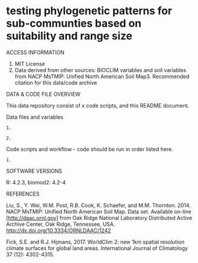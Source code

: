 # testing phylogenetic patterns for sub-communties based on suitability and range size

ACCESS INFORMATION
1. MIT License
2. Data derived from other sources: BIOCLIM variables and soil variables from NACP MsTMIP: Unified North American Soil Map3. Recommended citation for this data/code archive


DATA & CODE FILE OVERVIEW

This data repository consist of x code scripts, and this README document.


Data files and variables 

    1. 
    
    2. 


Code scripts and workflow - code should be run in order listed here. 

    1. 


SOFTWARE VERSIONS

R: 4.2.3,
biomod2: 4.2-4


REFERENCES

Liu, S., Y. Wei, W.M. Post, R.B. Cook, K. Schaefer, and M.M. Thornton. 2014. NACP MsTMIP: Unified North American Soil Map. Data set. Available on-line [http://daac.ornl.gov] from Oak Ridge National Laboratory Distributed Active Archive Center, Oak Ridge, Tennessee, USA. http://dx.doi.org/10.3334/ORNLDAAC/1242

Fick, S.E. and R.J. Hijmans, 2017. WorldClim 2: new 1km spatial resolution climate surfaces for global land areas. International Journal of Climatology 37 (12): 4302-4315.

 
